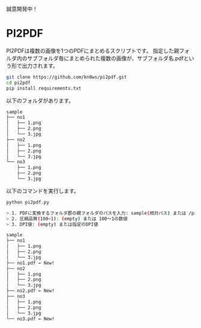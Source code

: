 誠意開発中！

# PI2PDF

PI2PDFは複数の画像を1つのPDFにまとめるスクリプトです。
指定した親フォルダ内のサブフォルダ毎にまとめられた複数の画像が、サブフォルダ名.pdfという形で出力されます。

```bash
git clone https://github.com/kn0ws/pi2pdf.git
cd pi2pdf
pip install requirements.txt
```
以下のフォルダがあります。
```bash
sample
├── no1
│   ├── 1.png
│   ├── 2.png
│   └── 3.jpg
├── no2
│   ├── 1.png
│   ├── 2.png
│   └── 3.jpg
└── no3
    ├── 1.png
    ├── 2.png
    └── 3.jpg
```

以下のコマンドを実行します。

```bash
python pi2pdf.py

> 1. PDFに変換するフォルダ郡の親フォルダのパスを入力: sample(相対パス) または /path/to/sample(絶対パス)
> 2. 圧縮品質(100~1): (empty) または 100〜1の数値
> 3. DPI値: (empty) または指定のDPI値
```

```bash
sample
├── no1
│   ├── 1.png
│   ├── 2.png
│   └── 3.jpg
├── no1.pdf ← New!
├── no2
│   ├── 1.png
│   ├── 2.png
│   └── 3.jpg
├── no2.pdf ← New!
├── no3
│   ├── 1.png
│   ├── 2.png
│   └── 3.jpg
└── no3.pdf ← New!
```
